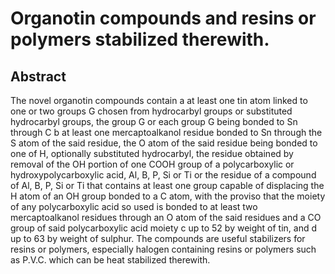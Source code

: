# Organotin compounds and resins or polymers stabilized therewith.

## Abstract
The novel organotin compounds contain a at least one tin atom linked to one or two groups G chosen from hydrocarbyl groups or substituted hydrocarbyl groups, the group G or each group G being bonded to Sn through C b at least one mercaptoalkanol residue bonded to Sn through the S atom of the said residue, the O atom of the said residue being bonded to one of H, optionally substituted hydrocarbyl, the residue obtained by removal of the OH portion of one COOH group of a polycarboxylic or hydroxypolycarboxylic acid, Al, B, P, Si or Ti or the residue of a compound of Al, B, P, Si or Ti that contains at least one group capable of displacing the H atom of an OH group bonded to a C atom, with the proviso that the moiety of any polycarboxylic acid so used is bonded to at least two mercaptoalkanol residues through an O atom of the said residues and a CO group of said polycarboxylic acid moiety c up to 52 by weight of tin, and d up to 63 by weight of sulphur. The compounds are useful stabilizers for resins or polymers, especially halogen containing resins or polymers such as P.V.C. which can be heat stabilized therewith.